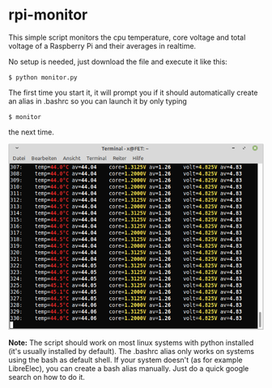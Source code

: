 # rpi-monitor
This simple script monitors the cpu temperature, core voltage and total voltage of a Raspberry Pi and their averages in realtime.

No setup is needed, just download the file and execute it like this:
```
$ python monitor.py
```

The first time you start it, it will prompt you if it should automatically create an alias in .bashrc so you
can launch it by only typing
```
$ monitor
```
the next time.

![Screenshot](https://raw.githubusercontent.com/mityax/rpi-monitor/master/Screenshot.png)

**Note:** The script should work on most linux systems with python installed (it's usually installed by default).
The .bashrc alias only works on systems using the bash as default shell. If your system doesn't (as for example LibreElec), you can create a bash alias manually. Just do a quick google search on how to do it.
